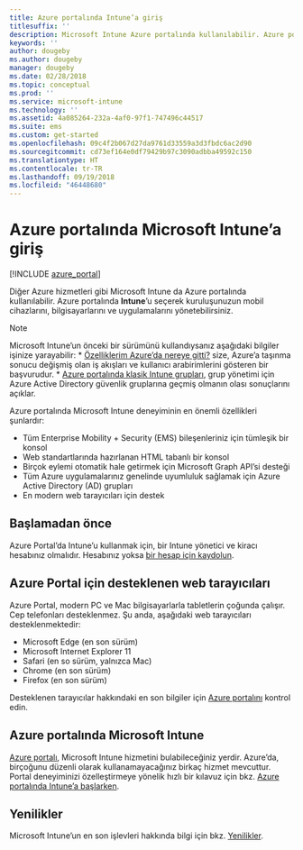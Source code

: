 ```yaml
---
title: Azure portalında Intune’a giriş
titlesuffix: ''
description: Microsoft Intune Azure portalında kullanılabilir. Azure portalında Intune hakkındaki temel bilgileri edinin.
keywords: ''
author: dougeby
ms.author: dougeby
manager: dougeby
ms.date: 02/28/2018
ms.topic: conceptual
ms.prod: ''
ms.service: microsoft-intune
ms.technology: ''
ms.assetid: 4a085264-232a-4af0-97f1-747496c44517
ms.suite: ems
ms.custom: get-started
ms.openlocfilehash: 09c4f2b067d27da9761d33559a3d3fbdc6ac2d90
ms.sourcegitcommit: cd73ef164e0df79429b97c3090adbba49592c150
ms.translationtype: HT
ms.contentlocale: tr-TR
ms.lasthandoff: 09/19/2018
ms.locfileid: "46448680"
---
```

# <a name="introduction-to-microsoft-intune-in-the-azure-portal"></a>Azure portalında Microsoft Intune’a giriş


[!INCLUDE [azure_portal](./includes/azure_portal.md)]

Diğer Azure hizmetleri gibi Microsoft Intune da Azure portalında kullanılabilir. Azure portalında **Intune**’u seçerek kuruluşunuzun mobil cihazlarını, bilgisayarlarını ve uygulamalarını yönetebilirsiniz.

> [!NOTE]
> Microsoft Intune’un önceki bir sürümünü kullandıysanız aşağıdaki bilgiler işinize yarayabilir:
>     * [Özelliklerim Azure’da nereye gitti?](ui-changes.md) size, Azure’a taşınma sonucu değişmiş olan iş akışları ve kullanıcı arabirimlerini gösteren bir başvurudur.
>     * [Azure portalında klasik Intune grupları](groups-get-started.md), grup yönetimi için Azure Active Directory güvenlik gruplarına geçmiş olmanın olası sonuçlarını açıklar.

Azure portalında Microsoft Intune deneyiminin en önemli özellikleri şunlardır:

- Tüm Enterprise Mobility + Security (EMS) bileşenleriniz için tümleşik bir konsol
- Web standartlarında hazırlanan HTML tabanlı bir konsol
- Birçok eylemi otomatik hale getirmek için Microsoft Graph API’si desteği
- Tüm Azure uygulamalarınız genelinde uyumluluk sağlamak için Azure Active Directory (AD) grupları
- En modern web tarayıcıları için destek

## <a name="before-you-start"></a>Başlamadan önce

Azure Portal’da Intune’u kullanmak için, bir Intune yönetici ve kiracı hesabınız olmalıdır. Hesabınız yoksa [bir hesap için kaydolun](https://portal.office.com/Signup/Signup.aspx?OfferId=40BE278A-DFD1-470a-9EF7-9F2596EA7FF9&dl=INTUNE_A&ali=1#0%20).

## <a name="supported-web-browsers-for-the-azure-portal"></a>Azure Portal için desteklenen web tarayıcıları

Azure Portal, modern PC ve Mac bilgisayarlarla tabletlerin çoğunda çalışır. Cep telefonları desteklenmez.
Şu anda, aşağıdaki web tarayıcıları desteklenmektedir:

- Microsoft Edge (en son sürüm)
- Microsoft Internet Explorer 11
- Safari (en so sürüm, yalnızca Mac)
- Chrome (en son sürüm)
- Firefox (en son sürüm)

Desteklenen tarayıcılar hakkındaki en son bilgiler için [Azure portalını](https://docs.microsoft.com/azure/azure-preview-portal-supported-browsers-devices) kontrol edin.

## <a name="microsoft-intune-in-the-azure-portal"></a>Azure portalında Microsoft Intune

[Azure portalı](https://portal.azure.com), Microsoft Intune hizmetini bulabileceğiniz yerdir. Azure’da, birçoğunu düzenli olarak kullanamayacağınız birkaç hizmet mevcuttur. Portal deneyiminizi özelleştirmeye yönelik hızlı bir kılavuz için bkz. [Azure portalında Intune’a başlarken](get-started-azure.md).

## <a name="whats-new"></a>Yenilikler

Microsoft Intune’un en son işlevleri hakkında bilgi için bkz. [Yenilikler](whats-new.md).
